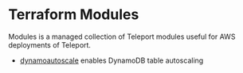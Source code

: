 # Terraform Modules

Modules is a managed collection of Teleport modules
useful for AWS deployments of Teleport.

* [dynamoautoscale](dynamoautoscale) enables DynamoDB table autoscaling


